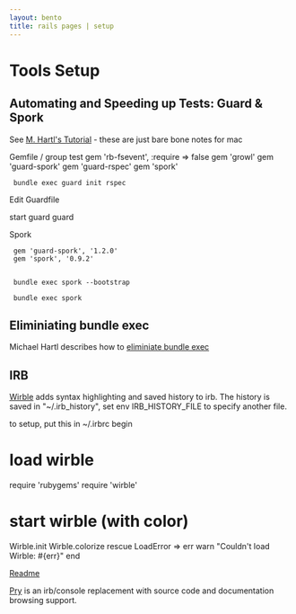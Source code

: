 ```yaml
---
layout: bento
title: rails pages | setup
---
```


Tools Setup
===========

Automating and Speeding up Tests: Guard & Spork
-------
See [M. Hartl's Tutorial](http://ruby.railstutorial.org/chapters/static-pages#sec-guard) - these are just
bare bone notes for mac

Gemfile / group test
     gem 'rb-fsevent', :require => false
     gem 'growl'
     gem 'guard-spork'
     gem 'guard-rspec'
     gem 'spork'

     bundle exec guard init rspec
Edit Guardfile

start guard
    guard

Spork

     gem 'guard-spork', '1.2.0'
     gem 'spork', '0.9.2'


     bundle exec spork --bootstrap

     bundle exec spork


Eliminiating bundle exec
------
Michael Hartl describes how to [eliminiate bundle exec](http://ruby.railstutorial.org/chapters/static-pages#sec-eliminating_bundle_exec)

IRB
----

[Wirble](http://pablotron.org/software/wirble/) adds syntax highlighting and saved history to irb. The history is saved in "~/.irb_history", set env IRB_HISTORY_FILE to specify another file.

to setup, put this in  ~/.irbrc
begin
  # load wirble
  require 'rubygems'
  require 'wirble'

  # start wirble (with color)
  Wirble.init
  Wirble.colorize
rescue LoadError => err
  warn "Couldn't load Wirble: #{err}"
end

[Readme](http://pablotron.org/software/wirble/README)


[Pry](http://pryrepl.org/) is an irb/console replacement with source code and documentation browsing support.


